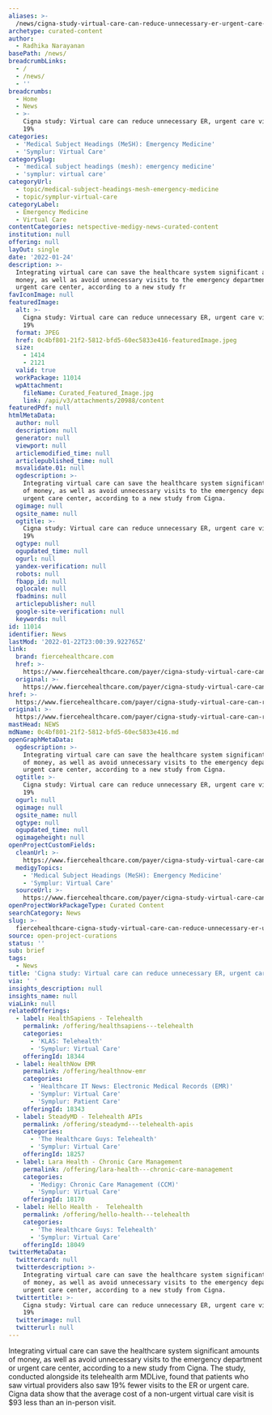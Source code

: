 ```yaml
---
aliases: >-
  /news/cigna-study-virtual-care-can-reduce-unnecessary-er-urgent-care-visits-by-19
archetype: curated-content
author:
  - Radhika Narayanan
basePath: /news/
breadcrumbLinks:
  - /
  - /news/
  - ''
breadcrumbs:
  - Home
  - News
  - >-
    Cigna study: Virtual care can reduce unnecessary ER, urgent care visits by
    19%
categories:
  - 'Medical Subject Headings (MeSH): Emergency Medicine'
  - 'Symplur: Virtual Care'
categorySlug:
  - 'medical subject headings (mesh): emergency medicine'
  - 'symplur: virtual care'
categoryUrl:
  - topic/medical-subject-headings-mesh-emergency-medicine
  - topic/symplur-virtual-care
categoryLabel:
  - Emergency Medicine
  - Virtual Care
contentCategories: netspective-medigy-news-curated-content
institution: null
offering: null
layOut: single
date: '2022-01-24'
description: >-
  Integrating virtual care can save the healthcare system significant amounts of
  money, as well as avoid unnecessary visits to the emergency department or
  urgent care center, according to a new study fr
favIconImage: null
featuredImage:
  alt: >-
    Cigna study: Virtual care can reduce unnecessary ER, urgent care visits by
    19%
  format: JPEG
  href: 0c4bf801-21f2-5812-bfd5-60ec5833e416-featuredImage.jpeg
  size:
    - 1414
    - 2121
  valid: true
  workPackage: 11014
  wpAttachment:
    fileName: Curated_Featured_Image.jpg
    link: /api/v3/attachments/20988/content
featuredPdf: null
htmlMetaData:
  author: null
  description: null
  generator: null
  viewport: null
  articlemodified_time: null
  articlepublished_time: null
  msvalidate.01: null
  ogdescription: >-
    Integrating virtual care can save the healthcare system significant amounts
    of money, as well as avoid unnecessary visits to the emergency department or
    urgent care center, according to a new study from Cigna.
  ogimage: null
  ogsite_name: null
  ogtitle: >-
    Cigna study: Virtual care can reduce unnecessary ER, urgent care visits by
    19%
  ogtype: null
  ogupdated_time: null
  ogurl: null
  yandex-verification: null
  robots: null
  fbapp_id: null
  oglocale: null
  fbadmins: null
  articlepublisher: null
  google-site-verification: null
  keywords: null
id: 11014
identifier: News
lastMod: '2022-01-22T23:00:39.922765Z'
link:
  brand: fiercehealthcare.com
  href: >-
    https://www.fiercehealthcare.com/payer/cigna-study-virtual-care-can-reduce-unnecessary-er-urgent-care-visits-by-19
  original: >-
    https://www.fiercehealthcare.com/payer/cigna-study-virtual-care-can-reduce-unnecessary-er-urgent-care-visits-by-19
href: >-
  https://www.fiercehealthcare.com/payer/cigna-study-virtual-care-can-reduce-unnecessary-er-urgent-care-visits-by-19
original: >-
  https://www.fiercehealthcare.com/payer/cigna-study-virtual-care-can-reduce-unnecessary-er-urgent-care-visits-by-19
mastHead: NEWS
mdName: 0c4bf801-21f2-5812-bfd5-60ec5833e416.md
openGraphMetaData:
  ogdescription: >-
    Integrating virtual care can save the healthcare system significant amounts
    of money, as well as avoid unnecessary visits to the emergency department or
    urgent care center, according to a new study from Cigna.
  ogtitle: >-
    Cigna study: Virtual care can reduce unnecessary ER, urgent care visits by
    19%
  ogurl: null
  ogimage: null
  ogsite_name: null
  ogtype: null
  ogupdated_time: null
  ogimageheight: null
openProjectCustomFields:
  cleanUrl: >-
    https://www.fiercehealthcare.com/payer/cigna-study-virtual-care-can-reduce-unnecessary-er-urgent-care-visits-by-19
  medigyTopics:
    - 'Medical Subject Headings (MeSH): Emergency Medicine'
    - 'Symplur: Virtual Care'
  sourceUrl: >-
    https://www.fiercehealthcare.com/payer/cigna-study-virtual-care-can-reduce-unnecessary-er-urgent-care-visits-by-19
openProjectWorkPackageType: Curated Content
searchCategory: News
slug: >-
  fiercehealthcare-cigna-study-virtual-care-can-reduce-unnecessary-er-urgent-care-visits-by-19
source: open-project-curations
status: ''
sub: brief
tags:
  - News
title: 'Cigna study: Virtual care can reduce unnecessary ER, urgent care visits by 19%'
via: ' '
insights_description: null
insights_name: null
viaLink: null
relatedOfferings:
  - label: HealthSapiens - Telehealth
    permalink: /offering/healthsapiens---telehealth
    categories:
      - 'KLAS: Telehealth'
      - 'Symplur: Virtual Care'
    offeringId: 18344
  - label: HealthNow EMR
    permalink: /offering/healthnow-emr
    categories:
      - 'Healthcare IT News: Electronic Medical Records (EMR)'
      - 'Symplur: Virtual Care'
      - 'Symplur: Patient Care'
    offeringId: 18343
  - label: SteadyMD - Telehealth APIs
    permalink: /offering/steadymd---telehealth-apis
    categories:
      - 'The Healthcare Guys: Telehealth'
      - 'Symplur: Virtual Care'
    offeringId: 18257
  - label: Lara Health - Chronic Care Management
    permalink: /offering/lara-health---chronic-care-management
    categories:
      - 'Medigy: Chronic Care Management (CCM)'
      - 'Symplur: Virtual Care'
    offeringId: 18170
  - label: Hello Health -  Telehealth
    permalink: /offering/hello-health---telehealth
    categories:
      - 'The Healthcare Guys: Telehealth'
      - 'Symplur: Virtual Care'
    offeringId: 18049
twitterMetaData:
  twittercard: null
  twitterdescription: >-
    Integrating virtual care can save the healthcare system significant amounts
    of money, as well as avoid unnecessary visits to the emergency department or
    urgent care center, according to a new study from Cigna.
  twittertitle: >-
    Cigna study: Virtual care can reduce unnecessary ER, urgent care visits by
    19%
  twitterimage: null
  twitterurl: null
---
```

<p>Integrating virtual care can save the healthcare system significant amounts of money, as well as avoid unnecessary visits to the emergency department or urgent care center, according to a new study from Cigna.
The study, conducted alongside its telehealth arm MDLive, found that patients who saw virtual providers also saw 19% fewer visits to the ER or urgent care.
Cigna data show that the average cost of a non-urgent virtual care visit is $93 less than an in-person visit.</p>